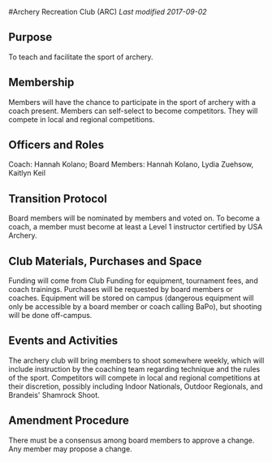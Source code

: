 #Archery Recreation Club (ARC)
*Last modified 2017-09-02*

## Purpose
To teach and facilitate the sport of archery.

## Membership
Members will have the chance to participate in the sport of archery with a coach present. Members can self-select to become competitors. They will compete in local and regional competitions. 

## Officers and Roles
Coach: Hannah Kolano; Board Members: Hannah Kolano, Lydia Zuehsow, Kaitlyn Keil

## Transition Protocol
Board members will be nominated by members and voted on. To become a coach, a member must become at least a Level 1 instructor certified by USA Archery. 

## Club Materials, Purchases and Space
Funding will come from Club Funding for equipment, tournament fees, and coach trainings. Purchases will be requested by board members or coaches. Equipment will be stored on campus (dangerous equipment will only be accessible by a board member or coach calling BaPo), but shooting will be done off-campus.

## Events and Activities
The archery club will bring members to shoot somewhere weekly, which will include instruction by the coaching team regarding technique and the rules of the sport. Competitors will compete in local and regional competitions at their discretion, possibly including Indoor Nationals, Outdoor Regionals, and Brandeis' Shamrock Shoot. 

## Amendment Procedure
There must be a consensus among board members to approve a change. Any member may propose a change. 
